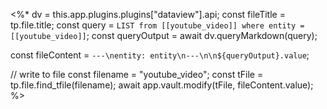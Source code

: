 <%*
dv = this.app.plugins.plugins["dataview"].api;
const fileTitle = tp.file.title;
const query = `LIST from [[youtube_video]] where entity = [[youtube_video]]`; 
const queryOutput = await dv.queryMarkdown(query);

const fileContent = `---\nentity: entity\n---\n\n${queryOutput}.value`;

// write to file
const filename = "youtube_video";
const tFile = tp.file.find_tfile(filename);
await app.vault.modify(tFile, fileContent.value);
%>

















































































































































































































































































































































































